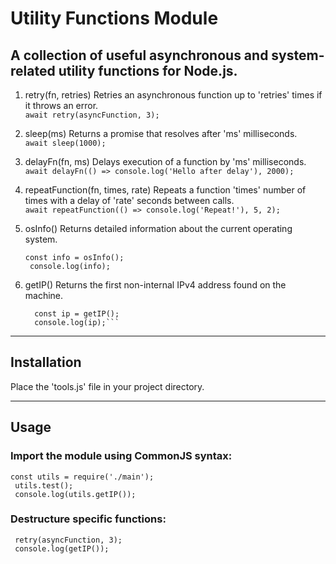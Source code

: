 # Utility Functions Module

## A collection of useful asynchronous and system-related utility functions for Node.js.


1. retry(fn, retries)
   Retries an asynchronous function up to 'retries' times if it throws an error.\
     ``await retry(asyncFunction, 3);``

2. sleep(ms)
   Returns a promise that resolves after 'ms' milliseconds.\
     ``await sleep(1000);``

3. delayFn(fn, ms)
   Delays execution of a function by 'ms' milliseconds.\
     ``await delayFn(() => console.log('Hello after delay'), 2000);``

4. repeatFunction(fn, times, rate)
   Repeats a function 'times' number of times with a delay of 'rate' seconds between calls.\
   ``await repeatFunction(() => console.log('Repeat!'), 5, 2);``

5. osInfo()
   Returns detailed information about the current operating system.
    ```
    const info = osInfo();
     console.log(info);
    ```

6. getIP()
   Returns the first non-internal IPv4 address found on the machine.
   ```
     const ip = getIP();
     console.log(ip);```

---

## Installation

Place the 'tools.js' file in your project directory.

---

## Usage

### Import the module using CommonJS syntax:

 ```
const utils = require('./main');
  utils.test();
  console.log(utils.getIP()); 
```
### Destructure specific functions:

 ``` const { retry, getIP } = require('./main');
  retry(asyncFunction, 3);
  console.log(getIP());
```

